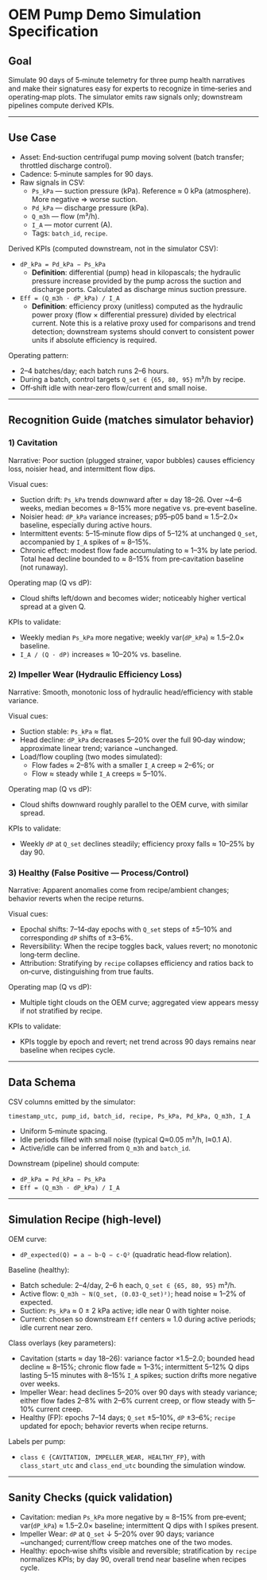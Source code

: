 # OEM Pump Demo Simulation Specification

## Goal
Simulate 90 days of 5‑minute telemetry for three pump health narratives and make their signatures easy for experts to recognize in time‑series and operating‑map plots. The simulator emits raw signals only; downstream pipelines compute derived KPIs.

---

## Use Case
- Asset: End‑suction centrifugal pump moving solvent (batch transfer; throttled discharge control).
- Cadence: 5‑minute samples for 90 days.
- Raw signals in CSV:
  - `Ps_kPa` — suction pressure (kPa). Reference ≈ 0 kPa (atmosphere). More negative ⇒ worse suction.
  - `Pd_kPa` — discharge pressure (kPa).
  - `Q_m3h` — flow (m³/h).
  - `I_A` — motor current (A).
  - Tags: `batch_id`, `recipe`.

Derived KPIs (computed downstream, not in the simulator CSV):
- `dP_kPa = Pd_kPa − Ps_kPa`
  - **Definition**: differential (pump) head in kilopascals; the hydraulic pressure increase provided by the pump across the suction and discharge ports. Calculated as discharge minus suction pressure.
- `Eff = (Q_m3h · dP_kPa) / I_A`
  - **Definition**: efficiency proxy (unitless) computed as the hydraulic power proxy (flow × differential pressure) divided by electrical current. Note this is a relative proxy used for comparisons and trend detection; downstream systems should convert to consistent power units if absolute efficiency is required.

Operating pattern:
- 2–4 batches/day; each batch runs 2–6 hours.
- During a batch, control targets `Q_set ∈ {65, 80, 95}` m³/h by recipe.
- Off‑shift idle with near‑zero flow/current and small noise.

---

## Recognition Guide (matches simulator behavior)

### 1) Cavitation
Narrative: Poor suction (plugged strainer, vapor bubbles) causes efficiency loss, noisier head, and intermittent flow dips.

Visual cues:
- Suction drift: `Ps_kPa` trends downward after ≈ day 18–26. Over ~4–6 weeks, median becomes ≈ 8–15% more negative vs. pre‑event baseline.
- Noisier head: `dP_kPa` variance increases; p95–p05 band ≈ 1.5–2.0× baseline, especially during active hours.
- Intermittent events: 5–15‑minute flow dips of 5–12% at unchanged `Q_set`, accompanied by `I_A` spikes of ≈ 8–15%.
- Chronic effect: modest flow fade accumulating to ≈ 1–3% by late period. Total head decline bounded to ≈ 8–15% from pre‑cavitation baseline (not runaway).

Operating map (Q vs dP):
- Cloud shifts left/down and becomes wider; noticeably higher vertical spread at a given Q.

KPIs to validate:
- Weekly median `Ps_kPa` more negative; weekly var(`dP_kPa`) ≈ 1.5–2.0× baseline.
- `I_A / (Q · dP)` increases ≈ 10–20% vs. baseline.

### 2) Impeller Wear (Hydraulic Efficiency Loss)
Narrative: Smooth, monotonic loss of hydraulic head/efficiency with stable variance.

Visual cues:
- Suction stable: `Ps_kPa` ≈ flat.
- Head decline: `dP_kPa` decreases 5–20% over the full 90‑day window; approximate linear trend; variance ~unchanged.
- Load/flow coupling (two modes simulated):
  - Flow fades ≈ 2–8% with a smaller `I_A` creep ≈ 2–6%; or
  - Flow ≈ steady while `I_A` creeps ≈ 5–10%.

Operating map (Q vs dP):
- Cloud shifts downward roughly parallel to the OEM curve, with similar spread.

KPIs to validate:
- Weekly `dP` at `Q_set` declines steadily; efficiency proxy falls ≈ 10–25% by day 90.

### 3) Healthy (False Positive — Process/Control)
Narrative: Apparent anomalies come from recipe/ambient changes; behavior reverts when the recipe returns.

Visual cues:
- Epochal shifts: 7–14‑day epochs with `Q_set` steps of ±5–10% and corresponding `dP` shifts of ±3–6%.
- Reversibility: When the recipe toggles back, values revert; no monotonic long‑term decline.
- Attribution: Stratifying by `recipe` collapses efficiency and ratios back to on‑curve, distinguishing from true faults.

Operating map (Q vs dP):
- Multiple tight clouds on the OEM curve; aggregated view appears messy if not stratified by recipe.

KPIs to validate:
- KPIs toggle by epoch and revert; net trend across 90 days remains near baseline when recipes cycle.

---

## Data Schema
CSV columns emitted by the simulator:
```csv
timestamp_utc, pump_id, batch_id, recipe, Ps_kPa, Pd_kPa, Q_m3h, I_A
```
- Uniform 5‑minute spacing.
- Idle periods filled with small noise (typical Q≈0.05 m³/h, I≈0.1 A).
- Active/idle can be inferred from `Q_m3h` and `batch_id`.

Downstream (pipeline) should compute:
- `dP_kPa = Pd_kPa − Ps_kPa`
- `Eff = (Q_m3h · dP_kPa) / I_A`

---

## Simulation Recipe (high‑level)

OEM curve:
- `dP_expected(Q) = a − b·Q − c·Q²` (quadratic head‑flow relation).

Baseline (healthy):
- Batch schedule: 2–4/day, 2–6 h each, `Q_set ∈ {65, 80, 95}` m³/h.
- Active flow: `Q_m3h ~ N(Q_set, (0.03·Q_set)²)`; head noise ≈ 1–2% of expected.
- Suction: `Ps_kPa` ≈ 0 ± 2 kPa active; idle near 0 with tighter noise.
- Current: chosen so downstream `Eff` centers ≈ 1.0 during active periods; idle current near zero.

Class overlays (key parameters):
- Cavitation (starts ≈ day 18–26): variance factor ×1.5–2.0; bounded head decline ≈ 8–15%; chronic flow fade ≈ 1–3%; intermittent 5–12% Q dips lasting 5–15 minutes with 8–15% `I_A` spikes; suction drifts more negative over weeks.
- Impeller Wear: head declines 5–20% over 90 days with steady variance; either flow fades 2–8% with 2–6% current creep, or flow steady with 5–10% current creep.
- Healthy (FP): epochs 7–14 days; `Q_set` ±5–10%, `dP` ±3–6%; `recipe` updated for epoch; behavior reverts when recipe returns.

Labels per pump:
- `class ∈ {CAVITATION, IMPELLER_WEAR, HEALTHY_FP}`, with `class_start_utc` and `class_end_utc` bounding the simulation window.

---

## Sanity Checks (quick validation)
- Cavitation: median `Ps_kPa` more negative by ≈ 8–15% from pre‑event; var(`dP_kPa`) ≈ 1.5–2.0× baseline; intermittent Q dips with I spikes present.
- Impeller Wear: `dP` at `Q_set` ↓ 5–20% over 90 days; variance ~unchanged; current/flow creep matches one of the two modes.
- Healthy: epoch‑wise shifts visible and reversible; stratification by `recipe` normalizes KPIs; by day 90, overall trend near baseline when recipes cycle.

